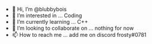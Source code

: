 - 👋 Hi, I’m @blubbybois
- 👀 I’m interested in ...  Coding
- 🌱 I’m currently learning ... C++
- 💞️ I’m looking to collaborate on ... nothing for now
- 📫 How to reach me ... add me on discord frosty#0781
<!---
blubbybois/blubbybois is a ✨ special ✨ repository because its `README.md` (this file) appears on your GitHub profile.
You can click the Preview link to take a look at your changes.
--->
